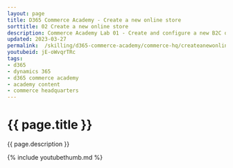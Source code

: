 ```yaml
---
layout: page
title: D365 Commerce Academy - Create a new online store
sorttitle: 02 Create a new online store
description: Commerce Academy Lab 01 - Create and configure a new B2C online store in D365 Commerce Headquarters.
updated: 2023-03-27
permalink:  /skilling/d365-commerce-academy/commerce-hq/createanewonlinestore
youtubeid: jE-oWvqrTRc
tags: 
- d365
- dynamics 365
- d365 commerce academy
- academy content
- commerce headquarters
---
```


# {{ page.title }}

{{ page.description }}

{% include youtubethumb.md %}